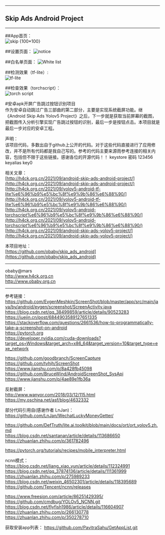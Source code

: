 ----
Skip Ads Android Project
----
---


##App首页：  
![skip {100*100}](screenshots/home-tuya.jpg)  

##设置页面：
![notice](screenshots/settings-tuya.jpg)  

##白名单页面：
![White list](screenshots/whitelist-tuya.jpg)  

##检测效果（tf-lite）:  
![tf-lite](screenshots/tf-tuya.jpg)  

##检查效果（torchscript）：  
![torch script](screenshots/torch-tuya.jpg)  

#安卓apk开屏广告跳过按钮识别项目  
作为安卓自动跳过广告三部曲的第二部分，主要是实现系统截屏功能。继《Android Skip Ads Yolov5 Project》之后，下一步就是获取当前屏幕的截图，把截图传入分析引擎实现广告跳过按钮的识别，最后一步是按钮点击。本项目就是最后一步对应的安卓工程。  

声明：  
该项目代码，多数出自于github上公开的代码。对于这些代码直接进行了应用修改，并不是所有代码都是我自己写的。参考的代码主要来源雨参考连接的相关内容，包括但不限于这些链接。感谢各位的开源代码！！ 
keystore 密码 123456 keyalias key0

相关文章：  
[http://h4ck.org.cn/2021/09/android-skip-ads-android-project/](http://h4ck.org.cn/2021/09/android-skip-ads-android-project/)  
[http://h4ck.org.cn/2021/09/yolov5-android-tf-lite%e6%96%b9%e5%bc%8f%e9%9b%86%e6%88%90/](http://h4ck.org.cn/2021/09/yolov5-android-tf-lite%e6%96%b9%e5%bc%8f%e9%9b%86%e6%88%90/)  
[http://h4ck.org.cn/2021/09/yolov5-android-torchscript%e6%96%b9%e5%bc%8f%e9%9b%86%e6%88%90/](http://h4ck.org.cn/2021/09/yolov5-android-torchscript%e6%96%b9%e5%bc%8f%e9%9b%86%e6%88%90/)  
[http://h4ck.org.cn/2021/09/android-skip-ads-yolov5-project/](http://h4ck.org.cn/2021/09/android-skip-ads-yolov5-project/)  

本项目地址：  
[https://github.com/obaby/skip_ads_android](https://github.com/obaby/skip_ads_android)

---
obaby@mars  
http://www.h4ck.org.cn  
http://www.obaby.org.cn


---
参考链接：  
https://github.com/EvgenMeshkin/ScreenShot/blob/master/app/src/main/java/by/android/evgen/screenshot/ScreenActivity.java  
https://blog.csdn.net/qq_38499859/article/details/90523283  
https://juejin.cn/post/6844903589127651335  
https://stackoverflow.com/questions/2661536/how-to-programmatically-take-a-screenshot-on-android  
https://pytorch.org  
https://developer.nvidia.com/cuda-downloads?target_os=Windows&target_arch=x86_64&target_version=10&target_type=exe_network  

https://github.com/goodbranch/ScreenCapture
https://github.com/tyhjh/ScreenShot
https://www.jianshu.com/p/8a428fb45098
https://github.com/BruceWind/AndroidScreenShot_SysApi
https://www.jianshu.com/p/4ae89e1fb36a  

反射截屏：  
http://www.wanyor.com/2018/03/12/115.html  
https://my.oschina.net/asf/blog/4632332

部分代码引用自(感谢作者 LnJan)：  
https://github.com/LnJan/WechatLuckyMoneyGetter/  

https://github.com/DefTruth/lite.ai.toolkit/blob/main/docs/ort/ort_yolov5.zh.md  
https://blog.csdn.net/santanan/article/details/113686650  
https://zhuanlan.zhihu.com/p/361782496  

https://pytorch.org/tutorials/recipes/mobile_interpreter.html  

ncnn模式：  
https://blog.csdn.net/liang_xiao_yun/article/details/112324991  
https://blog.csdn.net/qq_37874136/article/details/111361999  
https://zhuanlan.zhihu.com/p/275989233  
https://blog.csdn.net/weixin_46502301/article/details/118395689  
https://github.com/Tencent/ncnn/releases  

https://www.freesion.com/article/86251429395/  
https://github.com/cmdbug/YOLOv5_NCNN.git  
https://blog.csdn.net/flyfish1986/article/details/116604907  
https://zhuanlan.zhihu.com/p/266130778  
https://zhuanlan.zhihu.com/p/350278710  

获取安装app列表：
https://github.com/PavitraSahu/GetAppList.git

